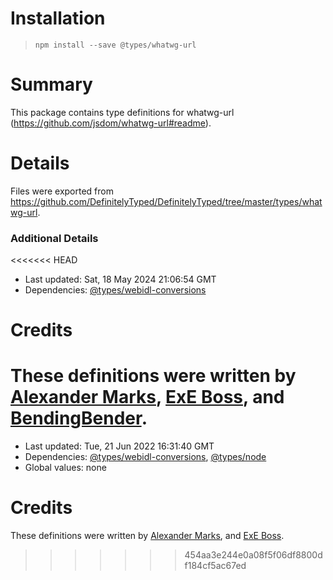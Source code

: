 # Installation
> `npm install --save @types/whatwg-url`

# Summary
This package contains type definitions for whatwg-url (https://github.com/jsdom/whatwg-url#readme).

# Details
Files were exported from https://github.com/DefinitelyTyped/DefinitelyTyped/tree/master/types/whatwg-url.

### Additional Details
<<<<<<< HEAD
 * Last updated: Sat, 18 May 2024 21:06:54 GMT
 * Dependencies: [@types/webidl-conversions](https://npmjs.com/package/@types/webidl-conversions)

# Credits
These definitions were written by [Alexander Marks](https://github.com/aomarks), [ExE Boss](https://github.com/ExE-Boss), and [BendingBender](https://github.com/BendingBender).
=======
 * Last updated: Tue, 21 Jun 2022 16:31:40 GMT
 * Dependencies: [@types/webidl-conversions](https://npmjs.com/package/@types/webidl-conversions), [@types/node](https://npmjs.com/package/@types/node)
 * Global values: none

# Credits
These definitions were written by [Alexander Marks](https://github.com/aomarks), and [ExE Boss](https://github.com/ExE-Boss).
>>>>>>> 454aa3e244e0a08f5f06df8800df184cf5ac67ed
